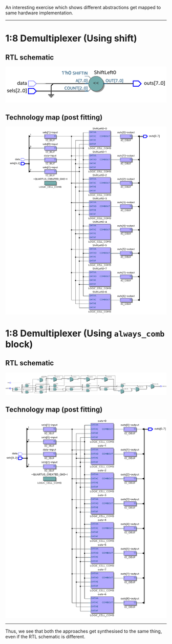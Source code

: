 An interesting exercise which shows different abstractions get mapped to same hardware implementation.

---

# 1:8 Demultiplexer (Using shift)

## RTL schematic

![image-20220228000831689](README.assets/image-20220228000831689.png)

## Technology map (post fitting)

![image-20220228001019184](README.assets/image-20220228001019184.png)

# 1:8 Demultiplexer (Using `always_comb` block)

## RTL schematic

![image-20220228004757511](README.assets/image-20220228004757511.png)

## Technology map (post fitting)

![image-20220228003742121](README.assets/image-20220228003742121.png)

---

Thus, we see that both the approaches get synthesised to the same thing, even if the RTL schematic is different.
